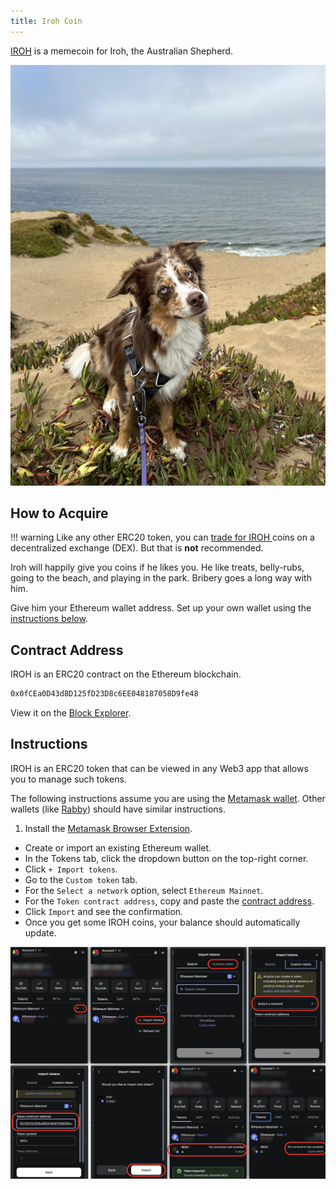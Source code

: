 ```yaml
---
title: Iroh Coin
---
```


[IROH](https://etherscan.io/token/0x0fCEa0D43d8D125fD23D8c6EE048187058D9fe48) is a memecoin for Iroh, the Australian Shepherd.

![Iroh](./assets/beach.webp)

## How to Acquire


!!! warning
    Like any other ERC20 token, you can [trade for IROH ](https://app.uniswap.org/#/swap?inputCurrency=0xA0b86991c6218b36c1d19D4a2e9Eb0cE3606eB48&outputCurrency=0x0fCEa0D43d8D125fD23D8c6EE048187058D9fe48&exactAmount=1&exactField=input) coins on a decentralized exchange (DEX). But that is **not** recommended.

Iroh will happily give you coins if he likes you. He like treats, belly-rubs, going to the beach, and playing in the park. Bribery goes a long way with him.

Give him your Ethereum wallet address. Set up your own wallet using the [instructions below](#instructions).

## Contract Address

IROH is an ERC20 contract on the Ethereum blockchain.

```txt
0x0fCEa0D43d8D125fD23D8c6EE048187058D9fe48
```

View it on the [Block Explorer](https://etherscan.io/token/0x0fCEa0D43d8D125fD23D8c6EE048187058D9fe48).

## Instructions

IROH is an ERC20 token that can be viewed in any Web3 app that allows you to manage such tokens.

The following instructions assume you are using the [Metamask wallet](https://metamask.io/). Other wallets (like [Rabby](https://rabby.io/)) should have similar instructions.

1. Install the [Metamask Browser Extension](https://metamask.io/download).
* Create or import an existing Ethereum wallet.
* In the Tokens tab, click the dropdown button on the top-right corner.
* Click `+ Import tokens`.
* Go to the `Custom token` tab.
* For the `Select a network` option, select `Ethereum Mainnet`.
* For the `Token contract address`, copy and paste the [contract address](#contract-address).
* Click `Import` and see the confirmation.
* Once you get some IROH coins, your balance should automatically update.

![Instructions](./assets/instructions.webp)
